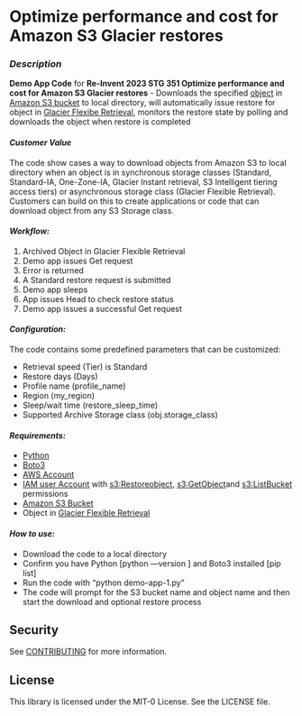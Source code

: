 # Optimize performance and cost for Amazon S3 Glacier restores

### _Description_

**Demo App Code** for **Re-Invent 2023 STG 351 Optimize performance and cost for Amazon S3 Glacier restores** - Downloads the specified [object](https://docs.aws.amazon.com/AmazonS3/latest/userguide/uploading-downloading-objects.html) in [Amazon S3 bucket](https://docs.aws.amazon.com/AmazonS3/latest/userguide/creating-buckets-s3.html) to local directory, will automatically issue restore for object in [Glacier Flexibe Retrieval](https://aws.amazon.com/s3/storage-classes/?nc=sn&loc=3), monitors the restore state by polling and downloads the object when restore is completed


#### _**Customer Value**_

The code show cases a way to download objects from Amazon S3 to local directory when an object is in synchronous storage classes (Standard, Standard-IA, One-Zone-IA, Glacier Instant retrieval, S3 Intelligent tiering access tiers) or asynchronous storage class (Glacier Flexible Retrieval). Customers can build on this to create applications or code that can download object from any S3 Storage class.


#### _**Workflow:**_

1. Archived Object in Glacier Flexible Retrieval
2. Demo app issues Get request
3. Error is returned
4. A Standard restore request is submitted
5. Demo app sleeps
6. App issues Head to check restore status
7. Demo app issues a successful Get request



#### _**Configuration:**_

The code contains some predefined parameters that can be customized:


* Retrieval speed (Tier) is Standard
* Restore days (Days)
* Profile name (profile_name) 
* Region (my_region)
* Sleep/wait time (restore_sleep_time)
* Supported Archive Storage class (obj.storage_class)



#### _Requirements:_

* [Python](https://www.python.org/downloads/)
* [Boto3](https://boto3.amazonaws.com/v1/documentation/api/latest/guide/quickstart.html)
* [AWS Account](https://docs.aws.amazon.com/accounts/latest/reference/manage-acct-creating.html)
* [IAM user Account](https://docs.aws.amazon.com/IAM/latest/UserGuide/id_users.html) with [s3:Restoreobject,](https://docs.aws.amazon.com/AmazonS3/latest/API/API_RestoreObject.html) [s3:GetObject](https://docs.aws.amazon.com/AmazonS3/latest/API/API_GetObject.html)and [s3:ListBucket](https://docs.aws.amazon.com/AmazonS3/latest/API/API_ListObjectsV2.html) permissions
* [Amazon S3 Bucket](https://docs.aws.amazon.com/AmazonS3/latest/userguide/creating-buckets-s3.html)
* Object in [Glacier Flexible Retrieval](https://aws.amazon.com/s3/storage-classes/?nc=sn&loc=3)



#### _How to use:_

* Download the code to a local directory
* Confirm you have Python [python —version ] and Boto3 installed [pip list]
* Run the code with “python demo-app-1.py”
* The code will prompt for the S3 bucket name and object name and then start the download and optional restore process


## Security

See [CONTRIBUTING](CONTRIBUTING.md#security-issue-notifications) for more information.

## License

This library is licensed under the MIT-0 License. See the LICENSE file.

